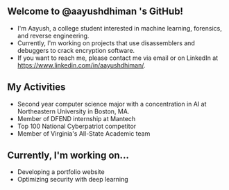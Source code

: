 ## Welcome to @aayushdhiman 's GitHub!

 - I'm Aayush, a college student interested in machine learning, forensics, and reverse engineering.
 - Currently, I'm working on projects that use disassemblers and debuggers to crack encryption software.
 - If you want to reach me, please contact me via email or on LinkedIn at https://www.linkedin.com/in/aayushdhiman/.

## My Activities

- Second year computer science major with a concentration in AI at Northeastern University in Boston, MA.
- Member of DFEND internship at Mantech
- Top 100 National Cyberpatriot competitor
- Member of Virginia's All-State Academic team

## Currently, I'm working on...

- Developing a portfolio website
- Optimizing security with deep learning

